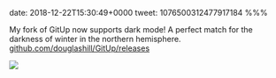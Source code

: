 date: 2018-12-22T15:30:49+0000
tweet: 1076500312477917184
%%%

My fork of GitUp now supports dark mode! A perfect match for the darkness of winter in the northern hemisphere. [github.com/douglashill/GitUp/releases](https://github.com/douglashill/GitUp/releases)

![](DvB_IWEWoAAUBsN.jpg)
